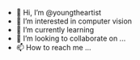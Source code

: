 - 👋 Hi, I’m @youngtheartist
- 👀 I’m interested in computer vision
- 🌱 I’m currently learning 
- 💞️ I’m looking to collaborate on ...
- 📫 How to reach me ...

<!---
youngtheartist/youngtheartist is a ✨ special ✨ repository because its `README.md` (this file) appears on your GitHub profile.
You can click the Preview link to take a look at your changes.
--->
